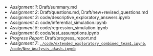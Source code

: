 - *Assignment 1*: Draft/summary.md
- *Assignment 2*: Draft/questions.md, Draft/new+revised_questions.md
- *Assignment 3*: code/descriptive_exploratory_answers.ipynb
- *Assignment 4*: code/inferential_simulation.ipynb
- *Assignment 5*: code/regression_simulation.ipynb
- *Assignment 6*: code/test_assumptions.ipynb
- *Progress Report*: Draft/progress_report.md
- *Assignment 7*: [``./code/extended_exploratory_combined_team1.ipynb``](./code/extended_exploratory_combined_team1.ipynb), [``/code/New_Analysis_akash.ipynb``](./code/New_Analysis_akash.ipynb)
